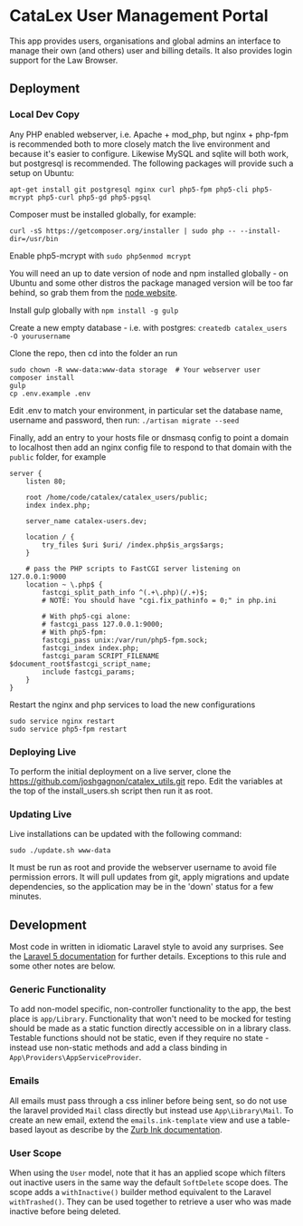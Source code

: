 # CataLex User Management Portal

This app provides users, organisations and global admins an interface to manage their own (and others) user and billing details. It also provides login support for the Law Browser.

## Deployment

### Local Dev Copy

Any PHP enabled webserver, i.e. Apache + mod_php, but nginx + php-fpm  is recommended both to more closely match the live environment and because it's easier to configure. Likewise MySQL and sqlite will both work, but postgresql is recommended. The following packages will provide such a setup on Ubuntu:

`apt-get install git postgresql nginx curl php5-fpm php5-cli php5-mcrypt php5-curl php5-gd php5-pgsql`

Composer must be installed globally, for example:

`curl -sS https://getcomposer.org/installer | sudo php -- --install-dir=/usr/bin`

Enable php5-mcrypt with `sudo php5enmod mcrypt`

You will need an up to date version of node and npm installed globally - on Ubuntu and some other distros the package managed version will be too far behind, so grab them from the [node website](https://nodejs.org/).

Install gulp globally with `npm install -g gulp`

Create a new empty database - i.e. with postgres: `createdb catalex_users -O yourusername`

Clone the repo, then cd into the folder an run

    sudo chown -R www-data:www-data storage  # Your webserver user
    composer install
    gulp
    cp .env.example .env

Edit .env to match your environment, in particular set the database name, username and password, then run: `./artisan migrate --seed`

Finally, add an entry to your hosts file or dnsmasq config to point a domain to localhost then add an nginx config file to respond to that domain with the `public` folder, for example

    server {
        listen 80;

        root /home/code/catalex/catalex_users/public;
        index index.php;

        server_name catalex-users.dev;

        location / {
            try_files $uri $uri/ /index.php$is_args$args;
        }

        # pass the PHP scripts to FastCGI server listening on 127.0.0.1:9000
        location ~ \.php$ {
            fastcgi_split_path_info ^(.+\.php)(/.+)$;
            # NOTE: You should have "cgi.fix_pathinfo = 0;" in php.ini

            # With php5-cgi alone:
            # fastcgi_pass 127.0.0.1:9000;
            # With php5-fpm:
            fastcgi_pass unix:/var/run/php5-fpm.sock;
            fastcgi_index index.php;
            fastcgi_param SCRIPT_FILENAME $document_root$fastcgi_script_name;
            include fastcgi_params;
        }
    }

Restart the nginx and php services to load the new configurations

    sudo service nginx restart
    sudo service php5-fpm restart

### Deploying Live

To perform the initial deployment on a live server, clone the https://github.com/joshgagnon/catalex_utils.git repo. Edit the variables at the top of the install\_users.sh script then run it as root.

### Updating Live

Live installations can be updated with the following command:

    sudo ./update.sh www-data

It must be run as root and provide the webserver username to avoid file permission errors. It will pull updates from git, apply migrations and update dependencies, so the application may be in the 'down' status for a few minutes.

## Development

Most code in written in idiomatic Laravel style to avoid any surprises. See the [Laravel 5 documentation](http://laravel.com/docs/5.0) for further details. Exceptions to this rule and some other notes are below.

### Generic Functionality

To add non-model specific, non-controller functionality to the app, the best place is `app/Library`. Functionality that won't need to be mocked for testing should be made as a static function directly accessible on in a library class. Testable functions should not be static, even if they require no state - instead use non-static methods and add a class binding in `App\Providers\AppServiceProvider`.

### Emails

All emails must pass through a css inliner before being sent, so do not use the laravel provided `Mail` class directly but instead use `App\Library\Mail`. To create an new email, extend the `emails.ink-template` view and use a table-based layout as describe by the [Zurb Ink documentation](http://zurb.com/ink/docs.php).

### User Scope

When using the `User` model, note that it has an applied scope which filters out inactive users in the same way the default `SoftDelete` scope does. The scope adds a `withInactive()` builder method equivalent to the Laravel `withTrashed()`. They can be used together to retrieve a user who was made inactive before being deleted.
